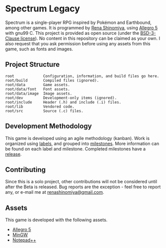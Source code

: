# Spectrum Legacy
Spectrum is a single-player RPG inspired by Pokémon and Earthbound, among other games. It is programmed by [Rena Shinomiya](https://github.com/xyRena), using [Allegro 5](https://liballeg.org/) with gnu99 C. This project is provided as open source (under the [BSD-3-Clause license](license.txt)). No content in this repository can be claimed as your own. I also request that you ask permission before using any assets from this game, such as fonts and images.

## Project Structure
```
root             Configuration, information, and build files go here.
root/build       Compiled files (ignored).
root/data        Game assets.
root/data/font   Font assets.
root/data/image  Image assets.
root/dev         Development-only items (ignored).
root/include     Header (.h) and include (.i) files.
root/lib         Vendored code.
root/src         Source (.c) files.
```

## Development Methodology
This game is developed using an agile methodology (kanban). Work is organized using [labels](https://github.com/xyRena/spectrum-legacy/labels), and grouped into [milestones](https://github.com/xyRena/spectrum-legacy/milestones). More information can be found on each label and milestone. Completed milestones have a [release](https://github.com/xyRena/spectrum-legacy/releases).

## Contributing
Since this is a solo project, other contributions will not be considered until after the Beta is released. Bug reports are the exception - feel free to report any, or e-mail me at renashinomiya@gmail.com.

## Assets
This game is developed with the following assets.
* [Allegro 5](https://liballeg.org/)
* [MinGW](http://www.mingw.org/)
* [Notepad++](https://notepad-plus-plus.org/)
